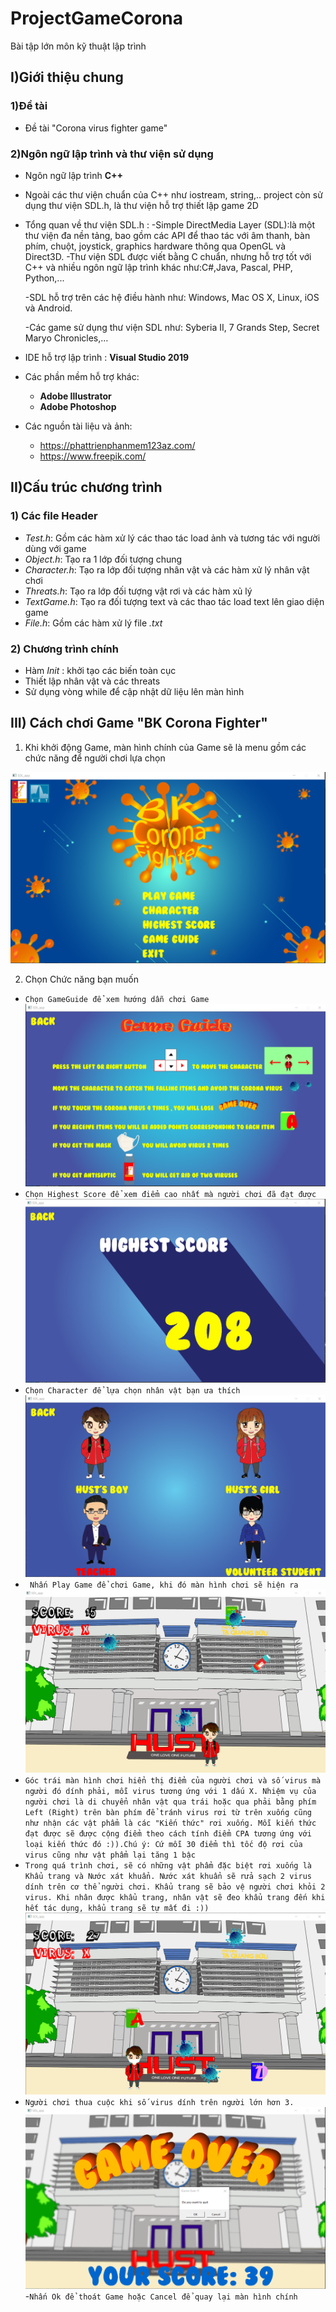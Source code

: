 # ProjectGameCorona
Bài tập lớn môn kỹ thuật lập trình
## I)Giới thiệu chung
### 1)Đề tài
- Đề tài "Corona virus fighter game"
### 2)Ngôn ngữ lập trình và thư viện sử dụng
 - Ngôn ngữ lập trình  **C++** 
 - Ngoài các thư viện chuẩn của C++ như iostream, string,.. project còn sử dụng thư viện SDL.h, là thư viện hỗ trợ thiết lập game 2D
 - Tổng quan về thư viện SDL.h :
     -Simple DirectMedia Layer (SDL):là một thư viện đa nền tảng, bao gồm các API để thao tác với âm thanh, bàn phím, chuột, joystick, graphics hardware thông qua OpenGL và Direct3D.
     -Thư viện SDL được viết bằng C chuẩn, nhưng hỗ trợ tốt với C++ và nhiều ngôn ngữ lập trình khác như:C#,Java, Pascal, PHP, Python,...

     -SDL hỗ trợ trên các hệ điều hành như: Windows, Mac OS X, Linux, iOS và Android.
 
     -Các game sử dụng thư viện SDL như: Syberia II, 7 Grands Step, Secret Maryo Chronicles,…
- IDE hỗ trợ lập trình : **Visual Studio 2019**
- Các phần mềm hỗ trợ khác:
  - **Adobe Illustrator** 
  - **Adobe Photoshop**
- Các nguồn tài liệu và ảnh:
  - https://phattrienphanmem123az.com/
  - https://www.freepik.com/
## II)Cấu trúc chương trình
### 1) Các file Header
- *Test.h*: Gồm các hàm xử lý các thao tác load ảnh và tương tác với người dùng với game
- *Object.h*: Tạo ra 1 lớp đối tượng chung
- *Character.h*: Tạo ra lớp đối tượng nhân vật và các hàm xử lý nhân vật chơi
- *Threats.h*: Tạo ra lớp đối tượng vật rơi và các hàm xủ lý
- *TextGame.h*: Tạo ra đối tượng text và các thao tác load text lên giao diện game
- *File.h*: Gồm các hàm xử lý file *.txt*
### 2) Chương trình chính
- Hàm *Init* : khởi tạo các biến toàn cục
- Thiết lập nhân vật và các threats
- Sử dụng vòng while để cập nhật dữ liệu lên màn hình
## III) Cách chơi Game "BK Corona Fighter"
1) Khi khởi động Game, màn hình chính của Game sẽ là menu gồm các chức năng để người chơi lựa chọn

<img src="Gameimg1.png">

2) Chọn Chức năng bạn muốn
  - ```Chọn GameGuide để xem hướng dẫn chơi Game```
    <img src="Gameimg4.png">
  - ```Chọn Highest Score để xem điểm cao nhất mà người chơi đã đạt được```
    <img src="Gameimg3.png">
  - ```Chọn Character để lựa chọn nhân vật bạn ưa thích```
    <img src="Gameimg2.png">
  - ``` Nhấn Play Game để chơi Game, khi đó màn hình chơi sẽ hiện ra```
    <img src="Gameimg5.png">
  - ```Góc trái màn hình chơi hiển thị điểm của người chơi và số virus mà người đó dính phải, mỗi virus tương ứng với 1 dấu X. Nhiệm vụ của người chơi là di chuyển nhân vật qua trái hoặc qua phải bằng phím Left (Right) trên bàn phím để tránh virus rơi từ trên xuống cũng như nhận các vật phẩm là các "Kiến thức" rơi xuống. Mỗi kiến thức đạt được sẽ được cộng điểm theo cách tính điểm CPA tương ứng với loại kiến thức đó :)).Chú ý: Cứ mỗi 30 điểm thì tốc độ rơi của virus cũng như vật phẩm lại tăng 1 bậc```
  - ```Trong quá trình chơi, sẽ có những vật phẩm đặc biệt rơi xuống là Khẩu trang và Nước xát khuẩn. Nước xát khuẩn sẽ rửa sạch 2 virus dính trên cơ thể người chơi. Khẩu trang sẽ bảo vệ người chơi khỏi 2 virus. Khi nhân được khẩu trang, nhân vật sẽ đeo khẩu trang đến khi hết tác dụng, khẩu trang sẽ tự mất đi :))```
    <img src="Gameimg6.png">
  - ``` Người chơi thua cuộc khi số virus dính trên người lớn hơn 3. ```
    <img src="Gameimg7.png">
  -``` Nhấn Ok để thoát Game hoặc Cancel để quay lại màn hình chính ```
